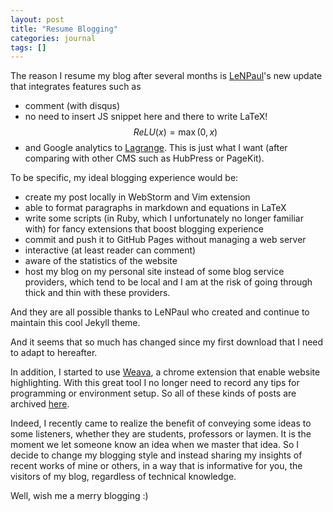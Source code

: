 ```yaml
---
layout: post
title: "Resume Blogging"
categories: journal
tags: []
---
```


The reason I resume my blog after several months is [LeNPaul](https://github.com/LeNPaul)'s new update that integrates features such as 
- comment (with disqus)
- no need to insert JS snippet here and there to write LaTeX! $$ ReLU(x) = \max (0, x) $$
- and Google analytics
 to [Lagrange](https://github.com/LeNPaul/Lagrange). This is just what I want (after comparing with other CMS such as HubPress or PageKit). 

To be specific, my ideal blogging experience would be:  

- create my post locally in WebStorm and Vim extension
- able to format paragraphs in markdown and equations in LaTeX
- write some scripts (in Ruby, which I unfortunately no longer familiar with) for fancy extensions that boost blogging experience
- commit and push it to GitHub Pages without managing a web server
- interactive (at least reader can comment)
- aware of the statistics of the website
- host my blog on my personal site instead of some blog service providers, which tend to be local and I am at the risk of going through thick and thin with these providers.

And they are all possible thanks to LeNPaul who created and continue to maintain this cool Jekyll theme.

And it seems that so much has changed since my first download that I need to adapt to hereafter.

In addition, I started to use [Weava](https://www.weavatools.com/), a chrome extension that enable website highlighting. With this great tool I no longer need to record any tips for programming or environment setup. So all of these kinds of posts are archived [here](https://hanezu.github.io/menu/archive.html). 

Indeed, I recently came to realize the benefit of conveying some ideas to some listeners, whether they are students, professors or laymen. It is the moment we let someone know an idea when we master that idea. So I decide to change my blogging style and instead sharing my insights of recent works of mine or others, in a way that is informative for you, the visitors of my blog, regardless of technical knowledge.

Well, wish me a merry blogging :)
